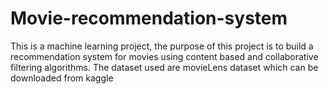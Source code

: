 # Movie-recommendation-system
This is a machine learning project, the purpose of this project is to build a recommendation system for movies using content based and collaborative filtering algorithms. The dataset used are movieLens dataset which can be downloaded from kaggle
